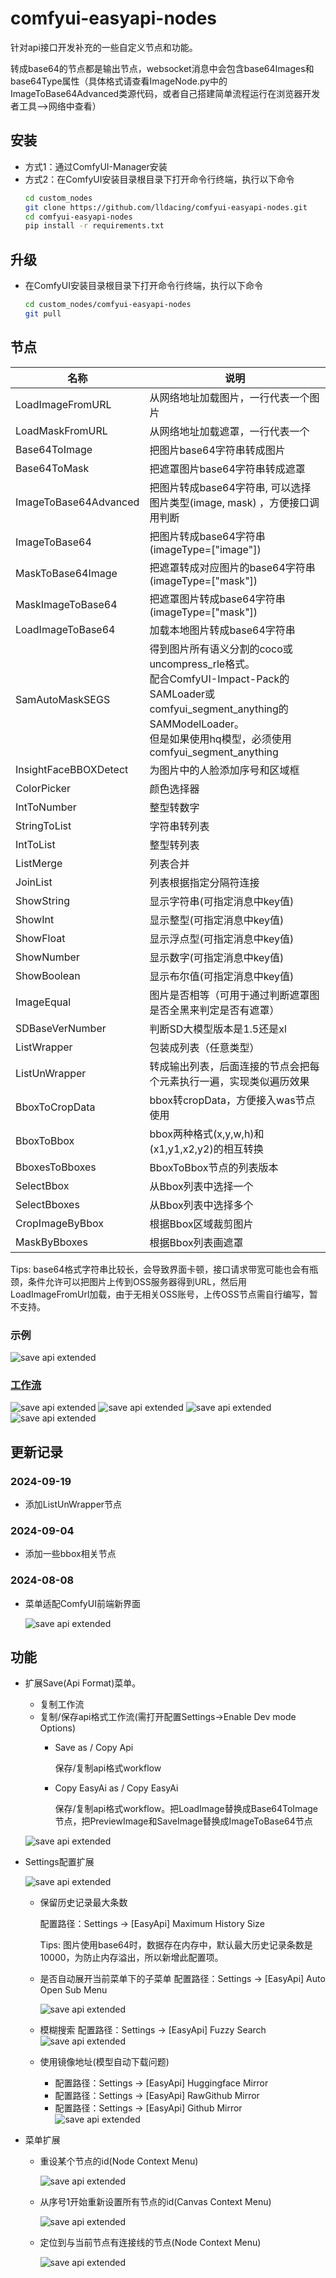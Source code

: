 # comfyui-easyapi-nodes
针对api接口开发补充的一些自定义节点和功能。

转成base64的节点都是输出节点，websocket消息中会包含base64Images和base64Type属性（具体格式请查看ImageNode.py中的ImageToBase64Advanced类源代码，或者自己搭建简单流程运行在浏览器开发者工具-->网络中查看）
## 安装
- 方式1：通过ComfyUI-Manager安装
- 方式2：在ComfyUI安装目录根目录下打开命令行终端，执行以下命令
  ```sh
  cd custom_nodes
  git clone https://github.com/lldacing/comfyui-easyapi-nodes.git
  cd comfyui-easyapi-nodes
  pip install -r requirements.txt
  ```
## 升级
- 在ComfyUI安装目录根目录下打开命令行终端，执行以下命令
  ```sh
  cd custom_nodes/comfyui-easyapi-nodes
  git pull
  ```

## 节点
| 名称                    | 说明                                                                                                                                                         |
|-----------------------|------------------------------------------------------------------------------------------------------------------------------------------------------------|
| LoadImageFromURL      | 从网络地址加载图片，一行代表一个图片                                                                                                                                         |
| LoadMaskFromURL       | 从网络地址加载遮罩，一行代表一个                                                                                                                                           |
| Base64ToImage         | 把图片base64字符串转成图片                                                                                                                                           |
| Base64ToMask          | 把遮罩图片base64字符串转成遮罩                                                                                                                                         |
| ImageToBase64Advanced | 把图片转成base64字符串, 可以选择图片类型(image, mask) ，方便接口调用判断                                                                                                            |
| ImageToBase64         | 把图片转成base64字符串(imageType=["image"])                                                                                                                        |
| MaskToBase64Image     | 把遮罩转成对应图片的base64字符串(imageType=["mask"])                                                                                                                    |
| MaskImageToBase64     | 把遮罩图片转成base64字符串(imageType=["mask"])                                                                                                                       |
| LoadImageToBase64     | 加载本地图片转成base64字符串                                                                                                                                          |
| SamAutoMaskSEGS       | 得到图片所有语义分割的coco或uncompress_rle格式。<br/>配合ComfyUI-Impact-Pack的SAMLoader或comfyui_segment_anything的SAMModelLoader。<br/>但是如果使用hq模型，必须使用comfyui_segment_anything |
| InsightFaceBBOXDetect | 为图片中的人脸添加序号和区域框                                                                                                                                            |
| ColorPicker           | 颜色选择器                                                                                                                                                      |
| IntToNumber           | 整型转数字                                                                                                                                                      |
| StringToList          | 字符串转列表                                                                                                                                                     |
| IntToList             | 整型转列表                                                                                                                                                      |
| ListMerge             | 列表合并                                                                                                                                                       |
| JoinList              | 列表根据指定分隔符连接                                                                                                                                                |
| ShowString            | 显示字符串(可指定消息中key值)                                                                                                                                          |
| ShowInt               | 显示整型(可指定消息中key值)                                                                                                                                           |
| ShowFloat             | 显示浮点型(可指定消息中key值)                                                                                                                                          |
| ShowNumber            | 显示数字(可指定消息中key值)                                                                                                                                           |
| ShowBoolean           | 显示布尔值(可指定消息中key值)                                                                                                                                          |
| ImageEqual            | 图片是否相等（可用于通过判断遮罩图是否全黑来判定是否有遮罩）                                                                                                                             |
| SDBaseVerNumber       | 判断SD大模型版本是1.5还是xl                                                                                                                                          |
| ListWrapper           | 包装成列表（任意类型）                                                                                                                                                |
| ListUnWrapper         | 转成输出列表，后面连接的节点会把每个元素执行一遍，实现类似遍历效果                                                                                                                          |
| BboxToCropData        | bbox转cropData，方便接入was节点使用                                                                                                                                  |
| BboxToBbox            | bbox两种格式(x,y,w,h)和(x1,y1,x2,y2)的相互转换                                                                                                                       |
| BboxesToBboxes        | BboxToBbox节点的列表版本                                                                                                                                          |
| SelectBbox            | 从Bbox列表中选择一个                                                                                                                                               |
| SelectBboxes          | 从Bbox列表中选择多个                                                                                                                                               |
| CropImageByBbox       | 根据Bbox区域裁剪图片                                                                                                                                               |
| MaskByBboxes          | 根据Bbox列表画遮罩                                                                                                                                                |

Tips: base64格式字符串比较长，会导致界面卡顿，接口请求带宽可能也会有瓶颈，条件允许可以把图片上传到OSS服务器得到URL，然后用LoadImageFromUrl加载，由于无相关OSS账号，上传OSS节点需自行编写，暂不支持。

### 示例
  ![save api extended](docs/example_note.png)
### [工作流](example/example.png)
  ![save api extended](example/example.png)
  ![save api extended](example/example_1.png)
  ![save api extended](example/example_2.png)
  ![save api extended](example/example_3.png)

## 更新记录
### 2024-09-19
- 添加ListUnWrapper节点

### 2024-09-04
- 添加一些bbox相关节点

### 2024-08-08
- 菜单适配ComfyUI前端新界面

  ![save api extended](docs/menu_new_ui.gif)

## 功能
- 扩展Save(Api Format)菜单。
   - 复制工作流
   - 复制/保存api格式工作流(需打开配置Settings->Enable Dev mode Options)
     - Save as / Copy Api
       
       保存/复制api格式workflow
     - Copy EasyAi as / Copy EasyAi
       
       保存/复制api格式workflow。把LoadImage替换成Base64ToImage节点，把PreviewImage和SaveImage替换成ImageToBase64节点

  ![save api extended](docs/menu.gif)
- Settings配置扩展

  ![save api extended](docs/settings.png)
  - 保留历史记录最大条数

    配置路径：Settings -> [EasyApi] Maximum History Size

    Tips: 图片使用base64时，数据存在内存中，默认最大历史记录条数是10000，为防止内存溢出，所以新增此配置项。

  - 是否自动展开当前菜单下的子菜单
    配置路径：Settings -> [EasyApi] Auto Open Sub Menu
  
    ![save api extended](docs/menu_autoopen.gif)
  - 模糊搜索
    配置路径：Settings -> [EasyApi] Fuzzy Search  
    ![save api extended](docs/fuzzy_search.png)
  - 使用镜像地址(模型自动下载问题)
    - 配置路径：Settings -> [EasyApi] Huggingface Mirror  
    - 配置路径：Settings -> [EasyApi] RawGithub Mirror  
    - 配置路径：Settings -> [EasyApi] Github Mirror  
    ![save api extended](docs/settings_1.png)
    
- 菜单扩展
  - 重设某个节点的id(Node Context Menu)
  
    ![save api extended](docs/node_context_menu_set_id.png)
  - 从序号1开始重新设置所有节点的id(Canvas Context Menu)
  
    ![save api extended](docs/context_menu_reset_all_id.png)
  - 定位到与当前节点有连接线的节点(Node Context Menu)
  
    ![save api extended](docs/node_context_menu_link_node.png)